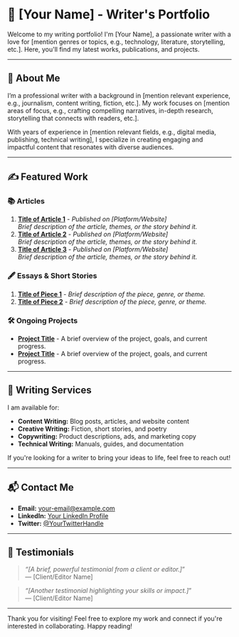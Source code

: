 # 📖 [Your Name] - Writer's Portfolio

Welcome to my writing portfolio! I'm [Your Name], a passionate writer with a love for [mention genres or topics, e.g., technology, literature, storytelling, etc.]. Here, you'll find my latest works, publications, and projects.

---

## 📝 About Me
I’m a professional writer with a background in [mention relevant experience, e.g., journalism, content writing, fiction, etc.]. My work focuses on [mention areas of focus, e.g., crafting compelling narratives, in-depth research, storytelling that connects with readers, etc.].

With years of experience in [mention relevant fields, e.g., digital media, publishing, technical writing], I specialize in creating engaging and impactful content that resonates with diverse audiences.

---

## ✍️ Featured Work

### 📚 Articles
1. **[Title of Article 1](link-to-article)** - *Published on [Platform/Website]*  
   _Brief description of the article, themes, or the story behind it._
2. **[Title of Article 2](link-to-article)** - *Published on [Platform/Website]*  
   _Brief description of the article, themes, or the story behind it._
3. **[Title of Article 3](link-to-article)** - *Published on [Platform/Website]*  
   _Brief description of the article, themes, or the story behind it._

### 🖋️ Essays & Short Stories
1. **[Title of Piece 1](link-to-piece)** - _Brief description of the piece, genre, or theme._
2. **[Title of Piece 2](link-to-piece)** - _Brief description of the piece, genre, or theme._

### 🛠️ Ongoing Projects
- **[Project Title](link-to-project)** - A brief overview of the project, goals, and current progress.
- **[Project Title](link-to-project)** - A brief overview of the project, goals, and current progress.

---

## 💼 Writing Services
I am available for:
- **Content Writing:** Blog posts, articles, and website content
- **Creative Writing:** Fiction, short stories, and poetry
- **Copywriting:** Product descriptions, ads, and marketing copy
- **Technical Writing:** Manuals, guides, and documentation

If you're looking for a writer to bring your ideas to life, feel free to reach out!

---

## 📬 Contact Me

- **Email:** [your-email@example.com](mailto:your-email@example.com)
- **LinkedIn:** [Your LinkedIn Profile](https://www.linkedin.com/in/your-profile)
- **Twitter:** [@YourTwitterHandle](https://twitter.com/YourTwitterHandle)

---

## 📜 Testimonials

> *“[A brief, powerful testimonial from a client or editor.]*”  
> — [Client/Editor Name]

> *“[Another testimonial highlighting your skills or impact.]*”  
> — [Client/Editor Name]

---

Thank you for visiting! Feel free to explore my work and connect if you're interested in collaborating. Happy reading!
